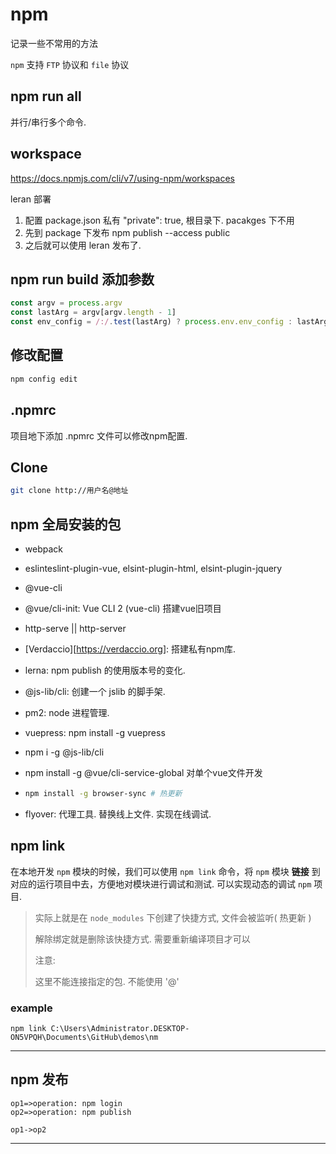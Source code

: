 # npm

记录一些不常用的方法

`npm` 支持 `FTP` 协议和 `file` 协议



## npm run all

并行/串行多个命令.



## workspace 

https://docs.npmjs.com/cli/v7/using-npm/workspaces

leran 部署

1. 配置 package.json 私有 "private": true, 根目录下. pacakges 下不用
2. 先到 package 下发布 npm publish --access public
3. 之后就可以使用 leran 发布了.



## npm run build 添加参数

```js
const argv = process.argv
const lastArg = argv[argv.length - 1]
const env_config = /:/.test(lastArg) ? process.env.env_config : lastArg
```



## 修改配置

```bash
npm config edit
```



## .npmrc

项目地下添加 .npmrc 文件可以修改npm配置.



## Clone

```bash
git clone http://用户名@地址
```



## npm 全局安装的包

+ webpack

+ eslinteslint-plugin-vue, elsint-plugin-html, elsint-plugin-jquery

+ @vue-cli

+ @vue/cli-init:  Vue CLI 2 (vue-cli)  搭建vue旧项目

+ http-serve || http-server

+ [Verdaccio][https://verdaccio.org]: 搭建私有npm库.

+ lerna: npm publish 的使用版本号的变化.

+ @js-lib/cli: 创建一个 jslib 的脚手架.

+ pm2: node 进程管理.

+ vuepress: npm install -g vuepress

+ npm i -g @js-lib/cli

+ npm install -g @vue/cli-service-global    对单个vue文件开发

+ ```bash
  npm install -g browser-sync # 热更新
  ```
  
+ flyover: 代理工具. 替换线上文件. 实现在线调试.



## npm link

在本地开发 `npm` 模块的时候，我们可以使用 `npm link` 命令，将 `npm` 模块 **链接** 到对应的运行项目中去，方便地对模块进行调试和测试. 可以实现动态的调试 `npm` 项目.

> 实际上就是在 `node_modules` 下创建了快捷方式, 文件会被监听( 热更新 )
>
> 解除绑定就是删除该快捷方式. 需要重新编译项目才可以
>
> 注意:
>
> 	这里不能连接指定的包. 不能使用 '@'

### example

```cli
npm link C:\Users\Administrator.DESKTOP-ON5VPQH\Documents\GitHub\demos\nm
```

---



## npm 发布

```flow
op1=>operation: npm login
op2=>operation: npm publish

op1->op2
```





---









